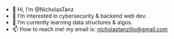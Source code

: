- 👋 Hi, I’m @NicholasTanz 
- 👀 I’m interested in cybersecurity & backend web dev. 
- 🌱 I’m currently learning data structures & algos.
- 📫 How to reach me! my email is: nicholastanzillo@gmail.com 

<!---
NicholasTanz/NicholasTanz is a ✨ special ✨ repository because its `README.md` (this file) appears on your GitHub profile.
You can click the Preview link to take a look at your changes.
--->
